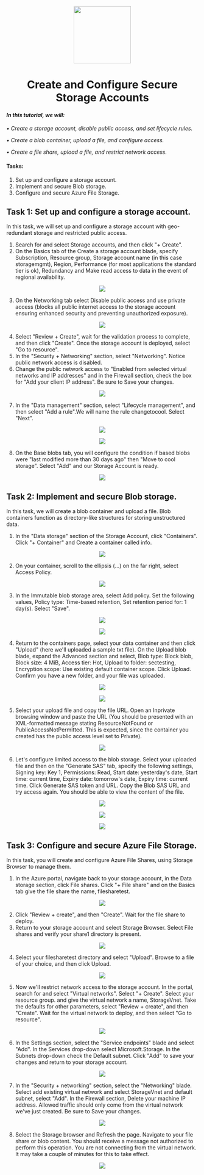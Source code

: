 <p align="center">
  <img src="https://github.com/user-attachments/assets/c48e28da-9e3d-43b2-a283-e9725bb26c08" width="150" height="auto">
  <h1 align="center">Create and Configure Secure Storage Accounts</h1>
</p>

#### *In this tutorial, we will:*
*•	Create a storage account, disable public access, and set lifecycle rules.*

*•	Create a blob container, upload a file, and configure access.*

*•	Create a file share, upload a file, and restrict network access.*

#### Tasks:
 1. Set up and configure a storage account.
 2. Implement and secure Blob storage.
 3. Configure and secure Azure File Storage.

## Task 1: Set up and configure a storage account.

In this task, we will set up and configure a storage account with geo-redundant storage and restricted public access.

1.  Search for and select Storage accounts, and then click "+ Create".
2.  On the Basics tab of the Create a storage account blade, specify Subscription, Resource group, Storage account name	(in this case storagemgmt), Region, Performance	(for most applications the standard tier is ok), Redundancy	and Make read access to data in the event of regional availability.

<p align="center">
<img src="https://github.com/user-attachments/assets/9abfa090-532c-418e-9578-2d8095b1a657">
</p>

3.  On the Networking tab select Disable public access and use private access (blocks all public internet access to the storage account ensuring enhanced security and preventing unauthorized exposure).

<p align="center">
<img src="https://github.com/user-attachments/assets/84cca693-8376-4e2d-9e95-8f6d9b39e4ef">
</p>

4.  Select "Review + Create", wait for the validation process to complete, and then click "Create". Once the storage account is deployed, select "Go to resource".
5.  In the "Security + Networking" section, select "Networking". Notice public network access is disabled.
6.  Change the public network access to "Enabled from selected virtual networks and IP addresses" and in the Firewall section, check the box for "Add your client IP address". Be sure to Save your changes.

<p align="center">
<img src="https://github.com/user-attachments/assets/6b1e6cb4-f303-4055-997e-fd37239503a4">
</p>

7.  In the "Data management" section, select "Lifecycle management", and then select "Add a rule".We will name the rule changetocool. Select "Next".

<p align="center">
<img src="https://github.com/user-attachments/assets/1d971ee8-8ee2-4fd2-8e97-1201b6a00558">
</p>

<p align="center">
<img src="https://github.com/user-attachments/assets/66550d54-12a8-4ba2-9619-d22e8c88c4ed">
</p>

8.  On the Base blobs tab, you will configure the condition if based blobs were "last modified more than 30 days ago" then "Move to cool storage". Select "Add" and our Storage Account is ready.

<p align="center">
<img src="https://github.com/user-attachments/assets/48ed250b-8925-47e5-b5e4-1323356d605f">
</p>

## Task 2: Implement and secure Blob storage.

In this task, we will create a blob container and upload a file. Blob containers function as directory-like structures for storing unstructured data.

1.  In the "Data storage" section of the Storage Account, click "Containers". Click "+ Container" and Create a container called info.

<p align="center">
<img src="https://github.com/user-attachments/assets/e08e4329-1ee1-4493-a66b-08b48e7e1fc3">
</p>

2.  On your container, scroll to the ellipsis (...) on the far right, select Access Policy.

<p align="center">
<img src="https://github.com/user-attachments/assets/a5404ab1-f201-4cd2-a967-11b85cf0f039">
</p>

3.  In the Immutable blob storage area, select Add policy. Set the following values, Policy type:	Time-based retention, Set retention period for:	1 day(s). Select "Save".

<p align="center">
<img src="https://github.com/user-attachments/assets/3922049f-694d-45f9-b9c5-6f8caea1d852">
</p>


<p align="center">
<img src="https://github.com/user-attachments/assets/dc0e5834-180f-48d0-b051-cca7879a3258">
</p>

4.  Return to the containers page, select your data container and then click "Upload" (here we'll uploaded a sample txt file). On the Upload blob blade, expand the Advanced section and select, Blob type: Block blob, Block size: 4 MiB, Access tier: Hot, Upload to folder: sectesting, Encryption scope:	Use existing default container scope. Click Upload. Confirm you have a new folder, and your file was uploaded.

<p align="center">
<img src="https://github.com/user-attachments/assets/24a379dd-e211-48da-b06c-5e7666311186">
</p>

<p align="center">
<img src="https://github.com/user-attachments/assets/0beaad56-a915-4c38-9ec3-853a4bb38447">
</p>

5.  Select your upload file and copy the file URL. Open an Inprivate browsing window and paste the URL (You should be presented with an XML-formatted message stating ResourceNotFound or PublicAccessNotPermitted. This is expected, since the container you created has the public access level set to Private).

<p align="center">
<img src="https://github.com/user-attachments/assets/c93c6105-7d82-4cf7-9049-ad27df089462">
</p>

6.  Let's configure limited access to the blob storage. Select your uploaded file and then on the "Generate SAS" tab, specify the following settings, Signing key: Key 1, Permissions: Read, Start date: yesterday's date, Start time:	current time, Expiry date: tomorrow's date, Expiry time: current time. Click Generate SAS token and URL. Copy the Blob SAS URL and try access again. You should be able to view the content of the file.

<p align="center">
<img src="https://github.com/user-attachments/assets/cb66ca48-da91-4f1f-b4f1-e3568e6b05eb">
</p>

<p align="center">
<img src="https://github.com/user-attachments/assets/b9df08bd-9a95-4fa8-936e-a926e9843a5e">
</p>

<p align="center">
<img src="https://github.com/user-attachments/assets/0a454ec1-b7bc-4c2f-9c0c-edeaee4ff223">
</p>

## Task 3: Configure and secure Azure File Storage.

In this task, you will create and configure Azure File Shares, using Storage Browser to manage them.

1.  In the Azure portal, navigate back to your storage account, in the Data storage section, click File shares. Click "+ File share" and on the Basics tab give the file share the name, filesharetest.

<p align="center">
<img src="https://github.com/user-attachments/assets/899ed12f-3c79-4e4e-acb9-2264b129289f">
</p>

2.  Click "Review + create", and then "Create". Wait for the file share to deploy.
3.  Return to your storage account and select Storage Browser. Select File shares and verify your share1 directory is present.

<p align="center">
<img src="https://github.com/user-attachments/assets/70cfba1d-4a9a-47a1-bdb7-8483d0d9145c">
</p>

4.  Select your filesharetest directory and select "Upload". Browse to a file of your choice, and then click Upload.

<p align="center">
<img src="https://github.com/user-attachments/assets/2f46d2b8-62f3-4e11-b5ac-784eb8819549">
</p>

5.  Now we'll restrict network access to the storage account. In the portal, search for and select "Virtual networks". Select "+ Create". Select your resource group. and give the virtual network a name, StorageVnet. Take the defaults for other parameters, select "Review + create", and then "Create". Wait for the virtual network to deploy, and then select "Go to resource".

<p align="center">
<img src="https://github.com/user-attachments/assets/9340f0c9-7241-4bc8-92c6-6f83a7c85d21">
</p>

6.  In the Settings section, select the "Service endpoints" blade and select "Add". In the Services drop-down select Microsoft.Storage. In the Subnets drop-down check the Default subnet. Click "Add" to save your changes and return to your storage account.

<p align="center">
<img src="https://github.com/user-attachments/assets/479a0cf1-cc55-4490-8b86-f84c830f0442">
</p>

7.  In the "Security + networking" section, select the "Networking" blade. Select add existing virtual network and select StorageVnet and default subnet, select "Add". In the Firewall section, Delete your machine IP address. Allowed traffic should only come from the virtual network we've just created. Be sure to Save your changes.

<p align="center">
<img src="https://github.com/user-attachments/assets/827956b1-96a8-47df-9bf2-3bc64aa0ceb1">
</p>

8.  Select the Storage browser and Refresh the page. Navigate to your file share or blob content. You should receive a message not authorized to perform this operation. You are not connecting from the virtual network. It may take a couple of minutes for this to take effect.

<p align="center">
<img src="https://github.com/user-attachments/assets/3b4e9d3d-cf03-48bc-a897-3083812e3c16">
</p>
